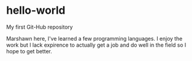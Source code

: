 # hello-world
My first Git-Hub repository

 Marshawn here, I've learned a few programming languages.
 I enjoy the work but I lack expirence to actually get a job and
 do well in the field so I hope to get better.
